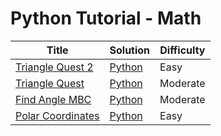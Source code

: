 # Python Tutorial - Math

| Title | Solution | Difficulty |
| ----- | -------- | ---------- |
| [Triangle Quest 2](https://www.hackerrank.com/challenges/triangle-quest-2) | [Python](./Triangle%20Quest%202/main.py) | Easy |
| [Triangle Quest](https://www.hackerrank.com/challenges/python-quest-1) | [Python](./Triangle%20Quest/main.py) | Moderate |
| [Find Angle MBC](https://www.hackerrank.com/challenges/find-angle) | [Python](./Find%20Angle%20MBC/main.py) | Moderate |
| [Polar Coordinates](https://www.hackerrank.com/challenges/polar-coordinates) | [Python](./Polar%20Coordinates/main.py) | Easy |
